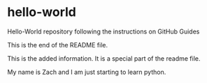 # hello-world
Hello-World repository following the instructions on GitHub Guides

This is the end of the README file.

This is the added information.
It is a special part of the readme file.

My name is Zach and I am just starting to learn python.
